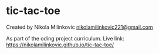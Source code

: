 # tic-tac-toe
Created by Nikola Milinkovic
nikolamilinkovic221@gmail.com

As part of the oding project curriculum.
Live link: https://nikolamilinkovic.github.io/tic-tac-toe/